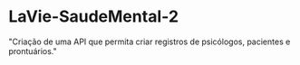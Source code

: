 # LaVie-SaudeMental-2
"Criação de uma API que permita criar registros de psicólogos, pacientes e prontuários."
